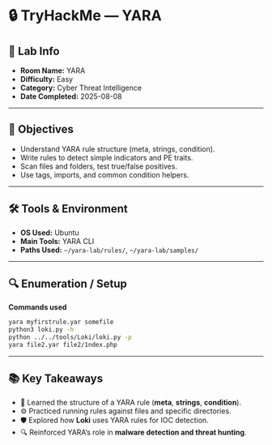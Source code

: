 # 🔒 TryHackMe — YARA

## 🧾 Lab Info
- **Room Name:** YARA
- **Difficulty:** Easy
- **Category:** Cyber Threat Intelligence
- **Date Completed:** 2025-08-08

---

## 🎯 Objectives
- Understand YARA rule structure (meta, strings, condition).
- Write rules to detect simple indicators and PE traits.
- Scan files and folders, test true/false positives.
- Use tags, imports, and common condition helpers.

---

## 🛠️ Tools & Environment
- **OS Used:** Ubuntu
- **Main Tools:** YARA CLI
- **Paths Used:** `~/yara-lab/rules/`, `~/yara-lab/samples/`

---

## 🔍 Enumeration / Setup

**Commands used**
```bash
yara myfirstrule.yar somefile
python3 loki.py -h
python ../../tools/Loki/loki.py -p
yara file2.yar file2/1ndex.php
```
---

## 📚 Key Takeaways
- 📌 Learned the structure of a YARA rule (**meta**, **strings**, **condition**).  
- ⚙️ Practiced running rules against files and specific directories.  
- 🛡️ Explored how **Loki** uses YARA rules for IOC detection.  
- 🔍 Reinforced YARA’s role in **malware detection and threat hunting**.  
